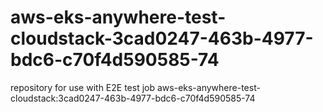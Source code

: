 # aws-eks-anywhere-test-cloudstack-3cad0247-463b-4977-bdc6-c70f4d590585-74
repository for use with E2E test job aws-eks-anywhere-test-cloudstack:3cad0247-463b-4977-bdc6-c70f4d590585-74
